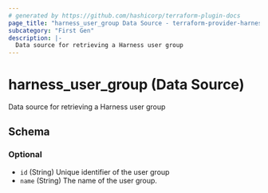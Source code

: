 ```yaml
---
# generated by https://github.com/hashicorp/terraform-plugin-docs
page_title: "harness_user_group Data Source - terraform-provider-harness"
subcategory: "First Gen"
description: |-
  Data source for retrieving a Harness user group
---
```


# harness_user_group (Data Source)

Data source for retrieving a Harness user group



<!-- schema generated by tfplugindocs -->
## Schema

### Optional

- `id` (String) Unique identifier of the user group
- `name` (String) The name of the user group.


